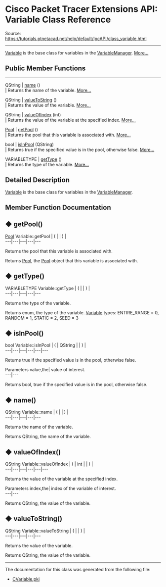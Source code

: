 # Cisco Packet Tracer Extensions API: Variable Class Reference

Source: https://tutorials.ptnetacad.net/help/default/IpcAPI/class_variable.html

---

[Variable](class_variable.html "Variable is the base class for variables in the VariableManager.") is the base class for variables in the [VariableManager](class_variable_manager.html "VariableManager manages the variables and pools in an activity."). [More...](class_variable.html#details)

##  Public Member Functions  
  
---  
QString | [name](class_variable.html#aa9d78e5313a6ff7317cef5b785b43d8a) ()  
| Returns the name of the variable. [More...](class_variable.html#aa9d78e5313a6ff7317cef5b785b43d8a)  
  
QString | [valueToString](class_variable.html#a2e598f5f7eb745f1593913be9ed624a2) ()  
| Returns the value of the variable. [More...](class_variable.html#a2e598f5f7eb745f1593913be9ed624a2)  
  
QString | [valueOfIndex](class_variable.html#a292bff5dca246b8dcf5fe288baf7a25d) (int)  
| Returns the value of the variable at the specified index. [More...](class_variable.html#a292bff5dca246b8dcf5fe288baf7a25d)  
  
[Pool](class_pool.html) | [getPool](class_variable.html#afac1ffb16ae422889a2912f913744b1b) ()  
| Returns the pool that this variable is associated with. [More...](class_variable.html#afac1ffb16ae422889a2912f913744b1b)  
  
bool | [isInPool](class_variable.html#a2c7efc8cb26f7c1d5d1b2fa549a3272e) (QString)  
| Returns true if the specified value is in the pool, otherwise false. [More...](class_variable.html#a2c7efc8cb26f7c1d5d1b2fa549a3272e)  
  
VARIABLETYPE | [getType](class_variable.html#a6fb04945c721fe381fafc24d6c864382) ()  
| Returns the type of the variable. [More...](class_variable.html#a6fb04945c721fe381fafc24d6c864382)  
  
  
## Detailed Description

[Variable](class_variable.html "Variable is the base class for variables in the VariableManager.") is the base class for variables in the [VariableManager](class_variable_manager.html "VariableManager manages the variables and pools in an activity."). 

## Member Function Documentation

## ◆ getPool()

[Pool](class_pool.html) Variable::getPool  | ( | | ) |   
---|---|---|---|---  
  
Returns the pool that this variable is associated with. 

Returns
    [Pool](class_pool.html "Pool is the base class for all variable pools for activities."), the [Pool](class_pool.html "Pool is the base class for all variable pools for activities.") object that this variable is associated with. 

## ◆ getType()

VARIABLETYPE Variable::getType  | ( | | ) |   
---|---|---|---|---  
  
Returns the type of the variable. 

Returns
    enum<VARIABLETYPE>, the type of the variable. [Variable](class_variable.html "Variable is the base class for variables in the VariableManager.") types: ENTIRE_RANGE = 0, RANDOM = 1, STATIC = 2, SEED = 3 

## ◆ isInPool()

bool Variable::isInPool  | ( | QString  | | ) |   
---|---|---|---|---|---  
  
Returns true if the specified value is in the pool, otherwise false. 

Parameters
     value,the| value of interest.  
---|---  
  
Returns
    bool, true if the specified value is in the pool, otherwise false. 

## ◆ name()

QString Variable::name  | ( | | ) |   
---|---|---|---|---  
  
Returns the name of the variable. 

Returns
    QString, the name of the variable. 

## ◆ valueOfIndex()

QString Variable::valueOfIndex  | ( | int  | | ) |   
---|---|---|---|---|---  
  
Returns the value of the variable at the specified index. 

Parameters
     index,the| index of the variable of interest.  
---|---  
  
Returns
    QString, the value of the variable. 

## ◆ valueToString()

QString Variable::valueToString  | ( | | ) |   
---|---|---|---|---  
  
Returns the value of the variable. 

Returns
    QString, the value of the variable. 

* * *

The documentation for this class was generated from the following file:

  * [CVariable.pki](_c_variable_8pki.html)


